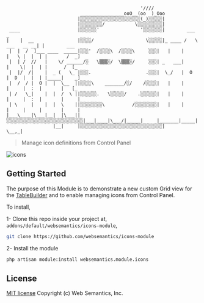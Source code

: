 ```                                             
                                                 '////
                           ________________ooO__(oo  )_Ooo
                          |░░░░░░░░░░░░░░░░░░░░░░(_)░░░░░|
                          |░░░░░░░░/           \░░░░░░░░░|
 ____                     |░░░░░░'               '░░░░░░░|        ___              _
|    |  __                |░░░░/                   \░░░░░|_ ____ /   \ ___   __ __| |        ___
 |  |  /  ]___ ____  _____|░░░'  /░░░░\  /░░░░\     ░░░|   |    |     |   \ |  |  | |       /  _]
 |  | /  //   |    \/ ______/░   \▒▒▒░/  \▒▒▒░/     ░░░| _   ___|     |    \|  |  | |      /  [_
 |  |/  /|    |  _ (   \_ |░░░.                    .░░░|  \_/   |  O  |  D  |  |  | |_____|    _]
 |  /  / |  O |  |  \__  ||░░░░\    _______/░/    /░░░░|   |    |     |     |  :  |       |   [_
 | /   \_|    |  |  /  \ ||░░░░░░.   \░░░░░/    .░░░░░░|   |    |     |     |  :  |       |     |
 | \     |    |  |  \    ||░░░░░░░░\          /░░░░░░░░|   |    |     |     |     |       |     |
|___\____|\___|__|  |\___||░░░░░░░░░░░░░░░░░░░░░░░░░░░░|___|____|\___/|_____|     |_______|_____|
                 |__|     |░░░░░░░░░░░░░░░░░░░░░░░░░░░░░░|                   \__,_|
```
> Manage icon definitions from Control Panel

![icons](https://github.com/websemantics/icons-module/raw/master/docs/icons.gif "icons")

## Getting Started

The purpose of this Module is to demonstrate a new custom Grid view for the [TableBuilder](http://pyrocms.com/documentation/streams-platform/v1.1#ui/tables) and to enable managing icons from Control Panel.

To install,

1- Clone this repo inside your project at, `addons/default/websemantics/icons-module`,

```bash
git clone https://github.com/websemantics/icons-module
```

2- Install the module

```bash
php artisan module:install websemantics.module.icons
```

## License

[MIT license](http://opensource.org/licenses/mit-license.php)
Copyright (c) Web Semantics, Inc.